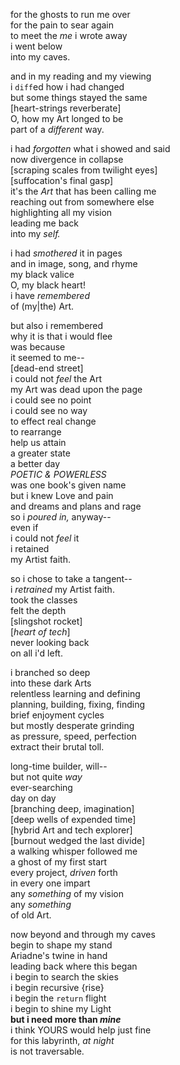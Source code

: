 for the ghosts to run me over \
for the pain to sear again \
to meet the _me_ i wrote away \
i went below \
into my caves.

and in my reading and my viewing \
i `diff`ed how i had changed \
but some things stayed the same \
[heart-strings reverberate] \
O, how my Art longed to be  \
part of a _different_ way.

i had _forgotten_ what i showed and said \
now divergence in collapse \
[scraping scales from twilight eyes] \
[suffocation's final gasp] \
it's the _Art_ that has been calling me \
reaching out from somewhere else \
highlighting all my vision \
leading me back \
into my _self._

i had _smothered_ it in pages \
and in image, song, and rhyme \
my black valice \
O, my black heart! \
i have _remembered_ \
of (my|the) Art.

but also i remembered \
why it is that i would flee \
was because \
it seemed to me-- \
[dead-end street] \
i could not _feel_ the Art \
my Art was dead upon the page \
i could see no point \
i could see no way \
to effect real change \
to rearrange \
help us attain \
a greater state \
a better day \
_POETIC & POWERLESS_ \
was one book's given name \
but i knew Love and pain \
and dreams and plans and rage \
so i _poured in,_ anyway-- \
even if \
i could not _feel_ it \
i retained \
my Artist faith.

so i chose to take a tangent-- \
i _retrained_ my Artist faith. \
took the classes \
felt the depth \
[slingshot rocket] \
[_heart of tech_] \
never looking back \
on all i'd left.

i branched so deep \
into these dark Arts \
relentless learning and defining \
planning, building, fixing, finding \
brief enjoyment cycles \
but mostly desperate grinding \
as pressure, speed, perfection \
extract their brutal toll.

long-time builder, will-- \
but not quite _way_ \
ever-searching \
day on day \
[branching deep, imagination] \
[deep wells of expended time] \
[hybrid Art and tech explorer] \
[burnout wedged the last divide] \
a walking whisper followed me \
a ghost of my first start \
every project, _driven_ forth\
in every one impart \
any _something_  of my vision \
any _something_ \
of old Art.

now beyond and through my caves \
begin to shape my stand \
Ariadne's twine in hand \
leading back where this began \
i begin to search the skies \
i begin recursive {rise} \
i begin the `return` flight \
i begin to shine my Light \
**but i need more than _mine_** \
i think YOURS would help just fine \
for this labyrinth, _at night_ \
is not traversable.
